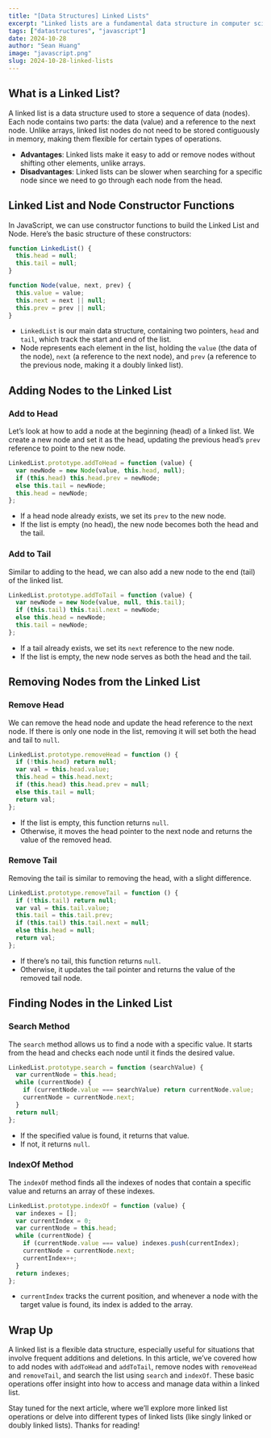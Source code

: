 ```yaml
---
title: "[Data Structures] Linked Lists"
excerpt: "Linked lists are a fundamental data structure in computer science, offering flexibility in managing and organizing data. This article introduces linked lists in JavaScript, explaining their structure, basic operations like adding and removing nodes, and how to search within them. Perfect for beginners, this guide takes you step-by-step through building and understanding linked lists, making complex concepts accessible to everyone."
tags: ["datastructures", "javascript"]
date: 2024-10-28
author: "Sean Huang"
image: "javascript.png"
slug: 2024-10-28-linked-lists
---
```


## What is a Linked List?

A linked list is a data structure used to store a sequence of data (nodes). Each node contains two parts: the data (value) and a reference to the next node. Unlike arrays, linked list nodes do not need to be stored contiguously in memory, making them flexible for certain types of operations.

- **Advantages**: Linked lists make it easy to add or remove nodes without shifting other elements, unlike arrays.
- **Disadvantages**: Linked lists can be slower when searching for a specific node since we need to go through each node from the head.

## Linked List and Node Constructor Functions

In JavaScript, we can use constructor functions to build the Linked List and Node. Here’s the basic structure of these constructors:

```javascript
function LinkedList() {
  this.head = null;
  this.tail = null;
}

function Node(value, next, prev) {
  this.value = value;
  this.next = next || null;
  this.prev = prev || null;
}
```

- `LinkedList` is our main data structure, containing two pointers, `head` and `tail`, which track the start and end of the list.
- Node represents each element in the list, holding the `value` (the data of the node), `next` (a reference to the next node), and `prev` (a reference to the previous node, making it a doubly linked list).

## Adding Nodes to the Linked List

### Add to Head

Let’s look at how to add a node at the beginning (head) of a linked list. We create a new node and set it as the head, updating the previous head’s `prev` reference to point to the new node.

```javascript
LinkedList.prototype.addToHead = function (value) {
  var newNode = new Node(value, this.head, null);
  if (this.head) this.head.prev = newNode;
  else this.tail = newNode;
  this.head = newNode;
};
```

- If a head node already exists, we set its `prev` to the new node.
- If the list is empty (no head), the new node becomes both the head and the tail.

### Add to Tail

Similar to adding to the head, we can also add a new node to the end (tail) of the linked list.

```javascript
LinkedList.prototype.addToTail = function (value) {
  var newNode = new Node(value, null, this.tail);
  if (this.tail) this.tail.next = newNode;
  else this.head = newNode;
  this.tail = newNode;
};
```

- If a tail already exists, we set its `next` reference to the new node.
- If the list is empty, the new node serves as both the head and the tail.

## Removing Nodes from the Linked List

### Remove Head

We can remove the head node and update the head reference to the next node. If there is only one node in the list, removing it will set both the head and tail to `null`.

```javascript
LinkedList.prototype.removeHead = function () {
  if (!this.head) return null;
  var val = this.head.value;
  this.head = this.head.next;
  if (this.head) this.head.prev = null;
  else this.tail = null;
  return val;
};
```

- If the list is empty, this function returns `null`.
- Otherwise, it moves the head pointer to the next node and returns the value of the removed head.

### Remove Tail

Removing the tail is similar to removing the head, with a slight difference.

```javascript
LinkedList.prototype.removeTail = function () {
  if (!this.tail) return null;
  var val = this.tail.value;
  this.tail = this.tail.prev;
  if (this.tail) this.tail.next = null;
  else this.head = null;
  return val;
};
```

- If there’s no tail, this function returns `null`.
- Otherwise, it updates the tail pointer and returns the value of the removed tail node.

## Finding Nodes in the Linked List

### Search Method

The `search` method allows us to find a node with a specific value. It starts from the head and checks each node until it finds the desired value.

```javascript
LinkedList.prototype.search = function (searchValue) {
  var currentNode = this.head;
  while (currentNode) {
    if (currentNode.value === searchValue) return currentNode.value;
    currentNode = currentNode.next;
  }
  return null;
};
```

- If the specified value is found, it returns that value.
- If not, it returns `null`.

### IndexOf Method

The `indexOf` method finds all the indexes of nodes that contain a specific value and returns an array of these indexes.

```javascript
LinkedList.prototype.indexOf = function (value) {
  var indexes = [];
  var currentIndex = 0;
  var currentNode = this.head;
  while (currentNode) {
    if (currentNode.value === value) indexes.push(currentIndex);
    currentNode = currentNode.next;
    currentIndex++;
  }
  return indexes;
};
```

- `currentIndex` tracks the current position, and whenever a node with the target value is found, its index is added to the array.

## Wrap Up

A linked list is a flexible data structure, especially useful for situations that involve frequent additions and deletions. In this article, we’ve covered how to add nodes with `addToHead` and `addToTail`, remove nodes with `removeHead` and `removeTail`, and search the list using `search` and `indexOf`. These basic operations offer insight into how to access and manage data within a linked list.

Stay tuned for the next article, where we’ll explore more linked list operations or delve into different types of linked lists (like singly linked or doubly linked lists). Thanks for reading!
